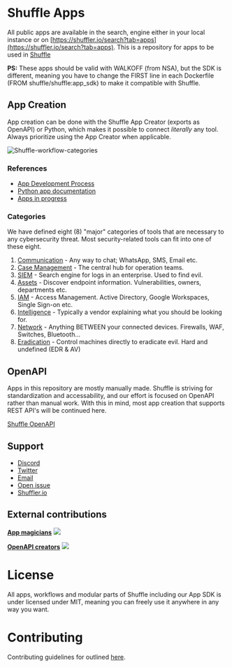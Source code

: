 # Shuffle Apps
All public apps are available in the search, engine either in your local instance or on [https://shuffler.io/search?tab=apps](https://shuffler.io/search?tab=apps). This is a repository for apps to be used in [Shuffle](https://github.com/shuffle/shuffle)

**PS:** These apps should be valid with WALKOFF (from NSA), but the SDK is different, meaning you have to change the FIRST line in each Dockerfile (FROM shuffle/shuffle:app_sdk) to make it compatible with Shuffle.

## App Creation 
App creation can be done with the Shuffle App Creator (exports as OpenAPI) or Python, which makes it possible to connect _literally_ any tool. Always prioritize using the App Creator when applicable. 

![Shuffle-workflow-categories](https://github.com/shuffle/shuffle-workflows/blob/master/images/categories_circle_dark.png)

### References 
* [App Development Process](https://github.com/shuffle/shuffle-docs/blob/master/handbook/engineering/app_development.md)
* [Python app documentation](https://shuffler.io/docs/app_creation)
* [Apps in progress](https://github.com/shuffle/shuffle-apps/projects/1)

### Categories 
We have defined eight (8) "major" categories of tools that are necessary to any cybersecurity threat. Most security-related tools can fit into one of these eight.
1. [Communication](https://github.com/shuffle/shuffle-apps/issues/26) 		- Any way to chat; WhatsApp, SMS, Email etc. 
2. [Case Management](https://github.com/shuffle/shuffle-apps/issues/22)	- The central hub for operation teams.
3. [SIEM](https://github.com/shuffle/shuffle-apps/issues/21)							- Search engine for logs in an enterprise. Used to find evil.
4. [Assets](https://github.com/shuffle/shuffle-apps/issues/25) 					- Discover endpoint information. Vulnerabilities, owners, departments etc.
5. [IAM](https://github.com/shuffle/shuffle-apps/issues/86)  						- Access Management. Active Directory, Google Workspaces, Single Sign-on etc.
6. [Intelligence](https://github.com/shuffle/shuffle-apps/issues/24) 		- Typically a vendor explaining what you should be looking for.
7. [Network](https://github.com/shuffle/shuffle-apps/issues/27)					- Anything BETWEEN your connected devices. Firewalls, WAF, Switches, Bluetooth...
8. [Eradication](https://github.com/shuffle/shuffle-apps/issues/23) 			- Control machines directly to eradicate evil. Hard and undefined (EDR & AV)

## OpenAPI
Apps in this repository are mostly manually made. Shuffle is striving for standardization and accessability, and our effort is focused on OpenAPI rather than manual work. With this in mind, most app creation that supports REST API's will be continued here.

[Shuffle OpenAPI](https://github.com/frikky/security-openapis)

## Support
* [Discord](https://discord.gg/B2CBzUm)
* [Twitter](https://twitter.com/shuffleio)
* [Email](mailto:support@shuffler.io)
* [Open issue](https://github.com/shuffle/shuffle/issues/new)
* [Shuffler.io](https://shuffler.io/contact)

## External contributions
[**App magicians**](https://github.com/shuffle/shuffle-apps)
<a href="https://github.com/shuffle/shuffle-apps/graphs/contributors">
  <img src="https://contrib.rocks/image?repo=shuffle/shuffle-apps" />
</a>

[**OpenAPI creators**](https://github.com/frikky/security-openapis)
<a href="https://github.com/shuffle/shuffle-apps/graphs/contributors">
  <img src="https://contrib.rocks/image?repo=frikky/security-openapis" />
</a>

# License
All apps, workflows and modular parts of Shuffle including our App SDK is under licensed under MIT, meaning you can freely use it anywhere in any way you want.

# Contributing
Contributing guidelines for outlined [here](https://github.com/shuffle/shuffle/blob/master/.github/CONTRIBUTING.md).
